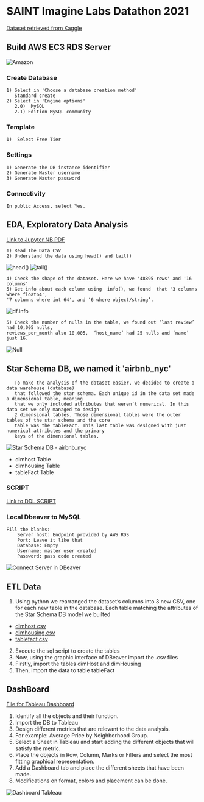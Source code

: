 
# SAINT Imagine Labs Datathon 2021
[Dataset retrieved from Kaggle](https://www.kaggle.com/dgomonov/new-york-city-airbnb-open-data)

## Build AWS EC3 RDS Server
![Amazon](https://github.com/ArmandoDLaRosa/SAINT-ImagineLabs-datathon2021/blob/main/Screenshot_20210515-142913%20(1).png)
  ### Create Database
    1) Select in 'Choose a database creation method'
       Standard create
    2) Select in 'Engine options'
       2.0)  MySQL
       2.1) Edition MySQL community

  ### Template
    1)  Select Free Tier
  
  ### Settings
    1) Generate the DB instance identifier
    2) Generate Master username
    3) Generate Master password

  ### Connectivity
	In public Access, select Yes.


## EDA, Exploratory Data Analysis
[Link to Jupyter NB PDF](https://github.com/ArmandoDLaRosa/SAINT-ImagineLabs-datathon2021/blob/main/Airbnb%20EDA.pdf)

	1) Read The Data CSV
	2) Understand the data using head() and tail()

![head()](https://github.com/ArmandoDLaRosa/SAINT-ImagineLabs-datathon2021/blob/main/WhatsApp%20Image%202021-05-15%20at%2014.38.14.jpeg)
![tail()](https://github.com/ArmandoDLaRosa/SAINT-ImagineLabs-datathon2021/blob/main/WhatsApp%20Image%202021-05-15%20at%2014.38.28.jpeg)

	4) Check the shape of the dataset. Here we have '48895 rows' and '16 columns'
	5) Get info about each column using  info(), we found  that '3 columns where float64',
    '7 columns where int 64', and ‘6 where object/string’.
![df.info](https://github.com/ArmandoDLaRosa/SAINT-ImagineLabs-datathon2021/blob/main/6c76f5f4-3a39-4379-8822-b05b12815535.jpg)
	
	5) Check the number of nulls in the table, we found out ‘last review’ had 10,005 nulls, 
    reviews_per_month also 10,005,  ‘host_name’ had 25 nulls and ‘name’ just 16.
![Null](https://github.com/ArmandoDLaRosa/SAINT-ImagineLabs-datathon2021/blob/main/b17baaf7-e4d7-4091-a38e-6b9beb84a325.jpg)
  
## Star Schema DB, we named it 'airbnb_nyc'
       To make the analysis of the dataset easier, we decided to create a data warehouse (database) 
       that followed the star schema. Each unique id in the data set made a dimensional table, meaning
       that we only included attributes that weren’t numerical. In this data set we only managed to design
       2 dimensional tables. Those dimensional tables were the outer tables of the star schema and the core 
       table was the tableFact. This last table was designed with just numerical attributes and the primary 
       keys of the dimensional tables.

![Star Schema DB - airbnb_nyc](https://github.com/ArmandoDLaRosa/SAINT-ImagineLabs-datathon2021/blob/main/4c7c57dc-2709-48c8-a27b-4e2001851e74.jpg)	
	
* dimhost Table
* dimhousing Table
* tableFact Table

 ### SCRIPT
[Link to DDL  SCRIPT](https://github.com/ArmandoDLaRosa/SAINT-ImagineLabs-datathon2021/blob/main/StarSchema.txt)

 ### Local Dbeaver to MySQL
	Fill the blanks:
		Server host: Endpoint provided by AWS RDS
		Port: Leave it like that
		Database: Empty
		Username: master user created
		Password: pass code created
![Connect Server in DBeaver](https://github.com/ArmandoDLaRosa/SAINT-ImagineLabs-datathon2021/blob/main/unknown.png)
 
## ETL Data
1) Using python we rearranged  the dataset’s columns into 3 new CSV, one for each new table in the database. Each table matching the attributes of the Star Schema DB model we builted

* [dimhost csv](https://github.com/ArmandoDLaRosa/SAINT-ImagineLabs-datathon2021/blob/main/dimhost.csv)
* [dimhousing csv](https://github.com/ArmandoDLaRosa/SAINT-ImagineLabs-datathon2021/blob/main/dimhousing.csv)
* [tablefact csv](https://github.com/ArmandoDLaRosa/SAINT-ImagineLabs-datathon2021/blob/main/tableFact.csv)

2) Execute the sql script to create the tables
3) Now, using the graphic interface of DBeaver import the .csv files
4) Firstly, import the tables dimHost and dimHousing
5) Then, import the data to table tableFact

## DashBoard
[File for Tableau Dashboard](https://github.com/ArmandoDLaRosa/SAINT-ImagineLabs-datathon2021/blob/main/PerformanceMetricsNYC.twb)
1) Identify all the objects and their function.
2) Import the DB to Tableau
3) Design different metrics that are relevant to the data analysis. 
4) For example: Average Price by Neighborhood Group.
5) Select a Sheet in Tableau and start adding the different objects that will satisfy the metric.
6) Place the objects in Row, Column, Marks or Filters and select the most fitting graphical representation. 
7) Add a Dashboard tab and place the different sheets that have been made.
8) Modifications on format, colors and placement can be done.

![Dashboard Tableau](https://github.com/ArmandoDLaRosa/SAINT-ImagineLabs-datathon2021/blob/main/Historia_2.png)
